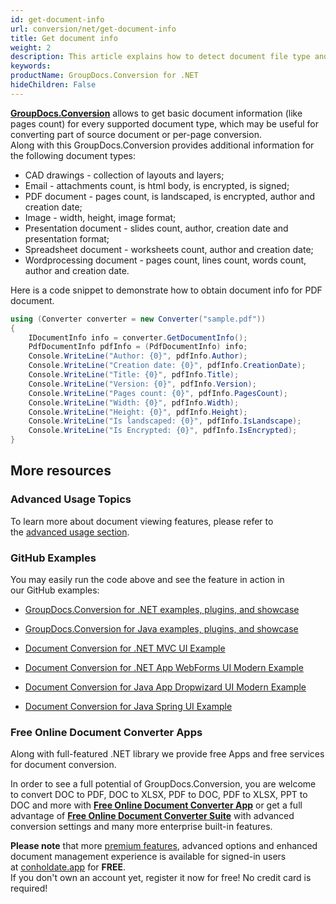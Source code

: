 ```yaml
---
id: get-document-info
url: conversion/net/get-document-info
title: Get document info
weight: 2
description: This article explains how to detect document file type and calculate pages count when convert file with GroupDocs.Conversion for .NET.
keywords: 
productName: GroupDocs.Conversion for .NET
hideChildren: False
---
```

[**GroupDocs.Conversion**](https://products.groupdocs.com/conversion/net) allows to get basic document information (like pages count) for every supported document type, which may be useful for converting part of source document or per-page conversion.  
Along with this GroupDocs.Conversion provides additional information for the following document types:

*   CAD drawings - collection of layouts and layers;
*   Email - attachments count, is html body, is encrypted, is signed;
*   PDF document - pages count, is landscaped, is encrypted, author and creation date;
*   Image - width, height, image format;
*   Presentation document - slides count, author, creation date and presentation format;
*   Spreadsheet document - worksheets count, author and creation date;
*   Wordprocessing document - pages count, lines count, words count, author and creation date.

Here is a code snippet to demonstrate how to obtain document info for PDF document.

```csharp
using (Converter converter = new Converter("sample.pdf"))
{
    IDocumentInfo info = converter.GetDocumentInfo();
    PdfDocumentInfo pdfInfo = (PdfDocumentInfo) info;
    Console.WriteLine("Author: {0}", pdfInfo.Author);
    Console.WriteLine("Creation date: {0}", pdfInfo.CreationDate);
    Console.WriteLine("Title: {0}", pdfInfo.Title);
    Console.WriteLine("Version: {0}", pdfInfo.Version);
    Console.WriteLine("Pages count: {0}", pdfInfo.PagesCount);
    Console.WriteLine("Width: {0}", pdfInfo.Width);
    Console.WriteLine("Height: {0}", pdfInfo.Height);
    Console.WriteLine("Is landscaped: {0}", pdfInfo.IsLandscape);
    Console.WriteLine("Is Encrypted: {0}", pdfInfo.IsEncrypted);
}
```

## More resources

### Advanced Usage Topics

To learn more about document viewing features, please refer to the [advanced usage section](Advanced%2Busage.html).

### GitHub Examples

You may easily run the code above and see the feature in action in our GitHub examples:

*   [GroupDocs.Conversion for .NET examples, plugins, and showcase](https://github.com/groupdocs-conversion/GroupDocs.Conversion-for-.NET)
    
*   [GroupDocs.Conversion for Java examples, plugins, and showcase](https://github.com/groupdocs-conversion/GroupDocs.Conversion-for-Java)
    
*   [Document Conversion for .NET MVC UI Example](https://github.com/groupdocs-conversion/GroupDocs.Conversion-for-.NET-MVC) 
    
*   [Document Conversion for .NET App WebForms UI Modern Example](https://github.com/groupdocs-conversion/GroupDocs.Conversion-for-.NET-WebForms)
    
*   [Document Conversion for Java App Dropwizard UI Modern Example](https://github.com/groupdocs-conversion/GroupDocs.Conversion-for-Java-Dropwizard)
    
*   [Document Conversion for Java Spring UI Example](https://github.com/groupdocs-conversion/GroupDocs.Conversion-for-Java-Spring)
    

### Free Online Document Converter Apps

Along with full-featured .NET library we provide free Apps and free services for document conversion.

In order to see a full potential of GroupDocs.Conversion, you are welcome to convert DOC to PDF, DOC to XLSX, PDF to DOC, PDF to XLSX, PPT to DOC and more with **[Free Online Document Converter App](https://products.groupdocs.app/conversion)** or get a full advantage of **[Free Online Document Converter Suite](https://conholdate.app/features/document-converter-online)** with advanced conversion settings and many more enterprise built-in features.

**Please note** that more [premium features](https://conholdate.app/features), advanced options and enhanced document management experience is available for signed-in users at [conholdate.app](https://conholdate.app/) for **FREE**.  
If you don't own an account yet, register it now for free! No credit card is required!
